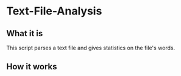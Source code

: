 # Text-File-Analysis

## What it is
This script parses a text file and gives statistics on the file's words. 


## How it works
